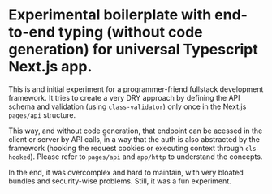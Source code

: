 # Experimental boilerplate with end-to-end typing (without code generation) for universal Typescript Next.js app.

This is and initial experiment for a programmer-friend fullstack development framework. It tries to create a very DRY approach by defining the API schema and validation (using ```class-validator```) only once in the Next.js ```pages/api``` structure.

This way, and without code generation, that endpoint can be acessed in the client or server by API calls, in a way that the auth is also abstracted by the framework (hooking the request cookies or executing context through ```cls-hooked```). Please refer to ```pages/api``` and ```app/http``` to understand the concepts.

In the end, it was overcomplex and hard to maintain, with very bloated bundles and security-wise problems. Still, it was a fun experiment.
